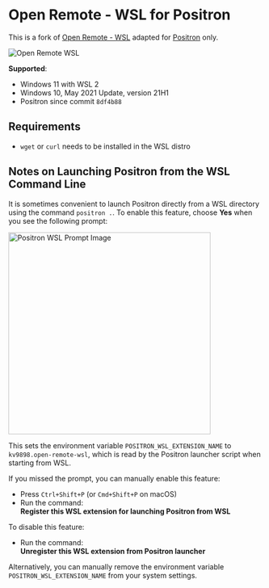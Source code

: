 # Open Remote - WSL for Positron

This is a fork of [Open Remote - WSL](https://github.com/jeanp413/open-remote-wsl) adapted for [Positron](https://github.com/posit-dev/positron) only.

![Open Remote WSL](https://github.com/user-attachments/assets/30dbc136-3ca2-451f-9a3d-58d7c68b5fe6)

**Supported**:

- Windows 11 with WSL 2
- Windows 10, May 2021 Update, version 21H1
- Positron since commit `8df4b88`

## Requirements

- `wget` or `curl` needs to be installed in the WSL distro

## Notes on Launching Positron from the WSL Command Line

It is sometimes convenient to launch Positron directly from a WSL directory using the command `positron .`.  To enable this feature, choose **Yes** when you see the following prompt:

<img src="https://github.com/user-attachments/assets/a3b484f7-2eaa-464e-8eff-4969227c7a4d" alt="Positron WSL Prompt Image" width="400"/>

This sets the environment variable `POSITRON_WSL_EXTENSION_NAME` to `kv9898.open-remote-wsl`, which is read by the Positron launcher script when starting from WSL.

If you missed the prompt, you can manually enable this feature:

- Press `Ctrl+Shift+P` (or `Cmd+Shift+P` on macOS)
- Run the command:  
  **Register this WSL extension for launching Positron from WSL**

To disable this feature:

- Run the command:  
  **Unregister this WSL extension from Positron launcher**

Alternatively, you can manually remove the environment variable `POSITRON_WSL_EXTENSION_NAME` from your system settings.

